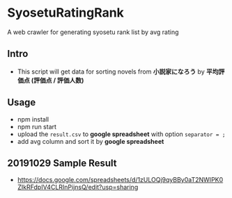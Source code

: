 # SyosetuRatingRank
A web crawler for generating syosetu rank list by avg rating

## Intro
* This script will get data for sorting novels from **小説家になろう** by **平均評価点 (評価点 / 評価人数)**

## Usage
* npm install
* npm run start
* upload the ```result.csv``` to **google spreadsheet** with option ```separator = ;```
* add avg column and sort it by **google spreadsheet**

## 20191029 Sample Result
* https://docs.google.com/spreadsheets/d/1zULOQj9qyBBy0aT2NWIPK0ZIkRFdpIV4CLRInPijnsQ/edit?usp=sharing
